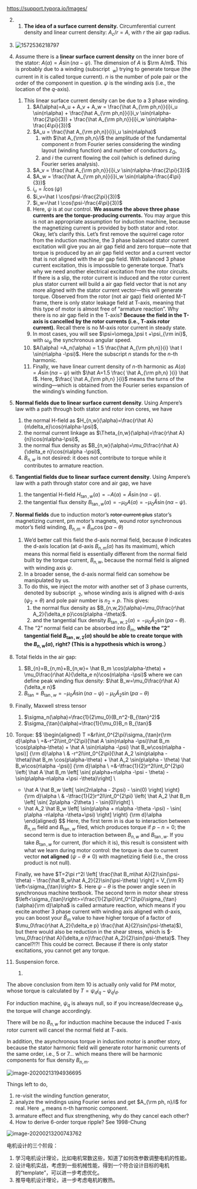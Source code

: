 https://support.typora.io/Images/


2. 1. **The idea of a surface current density.** Circumferential current density and linear current density: $A_c/r=A$, with $r$ the air gap radius.
   
1. ![1572536218797](./assets/images/1572536218797.png)
   
2. Assume there is a **linear surface current density** on the inner bore of the stator: $A(\alpha) = \hat A \sin(n\alpha -\psi)$. The dimension of $A$ is $\rm A/m$. This is probably due to a winding (subscript $~_w$) trying to generate torque (the current in it is called torque current). $n$ is the number of pole pair or the order of the component in question. $\psi$ is the winding axis (i.e., the location of the $q$-axis).
    1. This linear surface current density can be due to a 3 phase winding.
        1. $A(\alpha)=A_u + A_v + A_w = \frac{\hat A_{\rm ph,n}}{i}i_u \sin(n\alpha) + \frac{\hat A_{\rm ph,n}}{i}i_v \sin(n\alpha-\frac{2\pi}{3}) + \frac{\hat A_{\rm ph,n}}{i}i_w \sin(n\alpha-\frac{4\pi}{3})$ 
        2. $A_u = \frac{\hat A_{\rm ph,n}}{i}i_u \sin(n\alpha)$ 
            1. with $\hat A_{\rm ph,n}/i$ the amplitude of the fundamental component $n$ from Fourier series considering the winding layout (winding function) and number of conductors $z_Q$,
            2. and $i$ the current flowing the coil (which is defined during Fourier series analysis).
        3. $A_v = \frac{\hat A_{\rm ph,n}}{i}i_v \sin(n\alpha-\frac{2\pi}{3})$ 
        4. $A_w = \frac{\hat A_{\rm ph,n}}{i}i_w \sin(n\alpha-\frac{4\pi}{3})$ 
        5. $i_u=\hat I \cos(\psi)$
        6. $i_v=\hat I \cos(\psi-\frac{2\pi}{3})$
        7. $i_w=\hat I \cos(\psi-\frac{4\pi}{3})$
        8. Here, $\psi$ is at our control. **We assume the above three phase currents are the torque-producing currents.** You may argue this is not an appropriate assumption for induction machine, because the magnetizing current is provided by both stator and rotor. Okay, let’s clarify this. Let’s first remove the squirrel cage rotor from the induction machine, the 3 phase balanced stator current excitation will give you an air gap field and zero torque—note that torque is produced by an air gap field vector and a current vector that is not aligned with the air gap field. With balanced 3 phase current excitation, this is impossible to generate torque. That’s why we need another electrical excitation from the rotor circuits. If there is a slip, the rotor current is induced and the rotor current plus stator current will build a air gap field vector that is not any more aligned with the stator current vector—this will generate torque. Observed from the rotor (not air gap) field oriented M-T frame, there is only stator leakage field at T-axis, meaning that this type of motor is almost free of “armature reaction”. Why there is no air gap field in the T-axis? **Because the field in the T-axis is cancelled by the rotor currents (i.e., T-axis rotor current).** Recall there is no M-axis rotor current in steady state.
        9. In most cases, you will see $\psi=\omega_\psi t +\psi_{\rm ini}$, with $\omega_\psi$ the synchronous angular speed.
        10. $A(\alpha) =A_n(\alpha) = 1.5 \frac{\hat A_{\rm ph,n}}{i} \hat I \sin(n\alpha -\psi)$. Here the subscript $n$ stands for the $n$-th harmonic.
        11. Finally, we have linear current density of $n$-th harmonic as $A(\alpha)=\hat A\sin(n\alpha-\psi)$ with $\hat A=1.5 \frac{ \hat A_{\rm ph,n} }{i} \hat I$. Here, $\frac{ \hat A_{\rm ph,n} }{i}$ means the turns of the winding—which is obtained from the Fourier series expansion of the winding’s winding function.
    
3. **Normal fields due to linear surface current density**. Using Ampere’s law with a path through both stator and rotor iron cores, we have
   
    1. the normal H-field as $H_{n,w}(\alpha)=\frac{r\hat A}{n\delta_e}\cos(n\alpha-\psi)$,
    2. the normal current linkage as $\Theta_{n,w}(\alpha)=\frac{r\hat A}{n}\cos(n\alpha-\psi)$,
    3. the normal flux density as $B_{n,w}(\alpha)=\mu_0\frac{r\hat A}{\delta_e n}\cos(n\alpha -\psi)$,
    4. $B_{n,w}$ is not desired: it does not contribute to torque while it contributes to armature reaction.
    
4. **Tangential fields due to linear surface current density**. Using Ampere’s law with a path through stator core and air gap, we have
   
    1. the tangential H-field $H_{\tan,w} (\alpha) = - A(\alpha)=\hat A \sin(n\alpha -\psi)$.
    2. the tangential flux density $B_{\tan,w} (\alpha) = -\mu_0 A(\alpha) = -\mu_0\hat A \sin(n\alpha -\psi)$.
    
5. **Normal fields** due to induction motor’s ~~rotor current plus~~ stator’s magnetizing current, pm motor’s magnets, wound rotor synchronous motor’s field winding, $B_{n,m}=\hat B_m \cos(p\alpha-\theta)$

    1. We’d better call this field the d-axis normal field, because $\theta$ indicates the d-axis location (at d-axis $B_{n,m}(\alpha)$ has its maximum), which means this normal field is essentially different from the normal field built by the torque current, $B_{n,w}$, because the normal field is aligned with winding axis $\psi$.
    2. In a broader sense, the d-axis normal field can somehow be manipulated by us.
    3. To do this, we inject the motor with another set of 3 phase currents, denoted by subscript $~_2$, whose winding axis is aligned with d-axis ($\psi_2=\theta$) and pole pair number is $n_2=p$. This gives:
        1. the normal flux density as $B_{n,w,2}(\alpha)=\mu_0\frac{r\hat A_2}{\delta_e p}\cos(p\alpha -\theta)$.
        2. and the tangential flux density $B_{\tan,w,2} (\alpha) = -\mu_0\hat A_2 \sin(p\alpha -\theta)$.
    4. The “2” normal field can be absorbed into $\hat B_m$, **while the “2” tangential field $B_{\tan,w,2} (\alpha)$ should be able to create torque with the $B_{n,w}(\alpha)$, right? (This is a hypothesis  which is wrong.）**

6. Total fields in the air gap:

    1. $B_{n}=B_{n,m}+B_{n,w}= \hat B_m \cos(p\alpha-\theta) + \mu_0\frac{r\hat A}{\delta_e n}\cos(n\alpha -\psi)$ where we can define peak winding flux density: $\hat B_w=\mu_0\frac{r\hat A}{\delta_e n}$
    2. $B_{\tan}=B_{\tan,w} = - \mu_0\hat A \sin(n\alpha -\psi) -\mu_0\hat A_2 \sin(p\alpha -\theta)$

7. Finally, Maxwell stress tensor

    1. $\sigma_n(\alpha)=\frac{1}{2\mu_0}(B_n^2-B_{\tan}^2)$
    2. $\sigma_{\tan}(\alpha)=\frac{1}{\mu_0}B_n B_{\tan}$

8. Torque:
    $$
    \begin{aligned}
    T =&rl\int_0^{2\pi}\sigma_{\tan}r{\rm d}\alpha \\
      =&-r^2l\int_0^{2\pi}[\hat A \sin(n\alpha -\psi)\hat B_m \cos(p\alpha-\theta) + \hat A \sin(n\alpha -\psi) \hat B_w\cos(n\alpha -\psi)] {\rm d}\alpha  \\
      & -r^2l\int_0^{2\pi}[\hat A_2 \sin(p\alpha - \theta)\hat B_m \cos(p\alpha-\theta) + \hat A_2 \sin(p\alpha - \theta) \hat B_w\cos(n\alpha -\psi)] {\rm d}\alpha \\
      =&-\tfrac{1}{2}r^2l\int_0^{2\pi}
      \left\{
      \hat A \hat B_m \left[ \sin( p\alpha+n\alpha -\psi - \theta) - \sin(p\alpha-n\alpha +\psi -\theta)\right] \\
      + \hat A \hat B_w \left[ \sin(2n\alpha - 2\psi) - \sin(0) \right] 
      \right\} {\rm d}\alpha \\
      & -\tfrac{1}{2}r^2l\int_0^{2\pi}
      \left\{
      \hat A_2 \hat B_m \left[ \sin( 2p\alpha -2\theta ) - \sin(0)\right] \\
      + \hat A_2 \hat B_w \left[ \sin(p\alpha + n\alpha -\theta -\psi) - \sin( p\alpha -n\alpha -\theta+\psi) \right] 
      \right\} {\rm d}\alpha 
    \end{aligned}
    $$
    Here, the first term in is due to interaction between $B_{n,m}$ field and $B_{\tan,w}$ filed, which produces torque if $p - n =0$; the second term is due to interaction between $B_{n,w}$ and $B_{\tan,w}$. If you take $B_{\tan,w}$ for current, (for which it is), this result is consistent with what we learn during motor control: the torque is due to current vector **not aligned** ($\psi-\theta\ne 0$) with magnetizing field (i.e., the cross product is not null).

    Finally, we have $T=2\pi r^2l \left[ \frac{\hat B_m\hat A}{2}\sin(\psi-\theta) - \frac{\hat B_w\hat A_2}{2}\sin(\psi-\theta) \right] = V_{\rm R} \left<\sigma_{\tan}\right> $. Here $\psi-\theta$ is the power angle seen in synchronous machine textbook. The second term in motor shear stress $\left<\sigma_{\tan}\right>=\frac{1}{2\pi}\int_0^{2\pi}\sigma_{\tan}(\alpha){\rm d}\alpha$ is called armature reaction, which means if you excite another 3 phase current with winding axis aligned with d-axis, you can boost your $\hat B_m$ value to have higher torque of a factor of $\mu_0\frac{r\hat A_2}{\delta_e p} \frac{\hat A}{2}\sin(\psi-\theta)$), but there would also be reduction in the shear stress, which is $-\mu_0\frac{r\hat A}{\delta_e n}\frac{\hat A_2}{2}\sin(\psi-\theta)$. They cancel?!?! This could be correct. Because if there is only stator excitations, you cannot get any torque.

9. Suspension force.
   
    1. 



The above conclusion from item 10 is actually only valid for PM motor, whose torque is calculated by $T = \psi_d i_q - \psi_q i_d$.

For induction machine, $\psi_q$ is always null, so if you increase/decrease $\psi_d$, the torque will change accordingly.

There will be no $B_{n,w}$ for induction machine because the induced $T$-axis rotor current will cancel the normal field at $T$-axis.



In addition, the asynchronous torque in induction motor is another story, because the stator harmonic field will generate rotor harmonic currents of the same order, i.e., 5 or 7... which means there will be harmonic components for flux density $B_{n,m}$.

![image-20200213194936695](./assets/images/image-20200213194936695.png)





Things left to do, 

1. re-visit the winding function generator,
2. analyze the windings using Fourier series and get $A_{\rm ph, n}/i$ for real. Here $~_n$ means n-th harmonic component.
3. armature effect and flux strengthening, why do they cancel each other?
4. How to derive 6-order torque ripple? See 1998-Chung

![image-20200213200743762](assets/images/image-20200213200743762.png)





电机设计的三个阶段：

1. 学习电机设计理论，比如电机常数这些，知道了如何改参数调整电机的性能。
2. 设计电机实战，考虑到一些机械性能，得到一个符合设计目标的电机的“template”，可以进一步考虑优化。
3. 推导电机设计理论，进一步考虑电机的散热。





